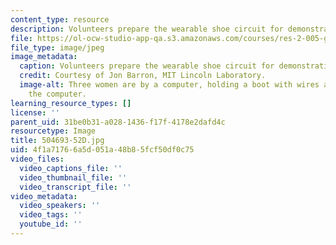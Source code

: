 ```yaml
---
content_type: resource
description: Volunteers prepare the wearable shoe circuit for demonstration.
file: https://ol-ocw-studio-app-qa.s3.amazonaws.com/courses/res-2-005-girls-who-build-make-your-own-wearables-workshop-spring-2015/4f1a71766a5d051a48b85fcf50df0c75_504693-52D.jpg
file_type: image/jpeg
image_metadata:
  caption: Volunteers prepare the wearable shoe circuit for demonstration.
  credit: Courtesy of Jon Barron, MIT Lincoln Laboratory.
  image-alt: Three women are by a computer, holding a boot with wires attached to
    the computer.
learning_resource_types: []
license: ''
parent_uid: 31be0b31-a028-1436-f17f-4178e2dafd4c
resourcetype: Image
title: 504693-52D.jpg
uid: 4f1a7176-6a5d-051a-48b8-5fcf50df0c75
video_files:
  video_captions_file: ''
  video_thumbnail_file: ''
  video_transcript_file: ''
video_metadata:
  video_speakers: ''
  video_tags: ''
  youtube_id: ''
---
```


